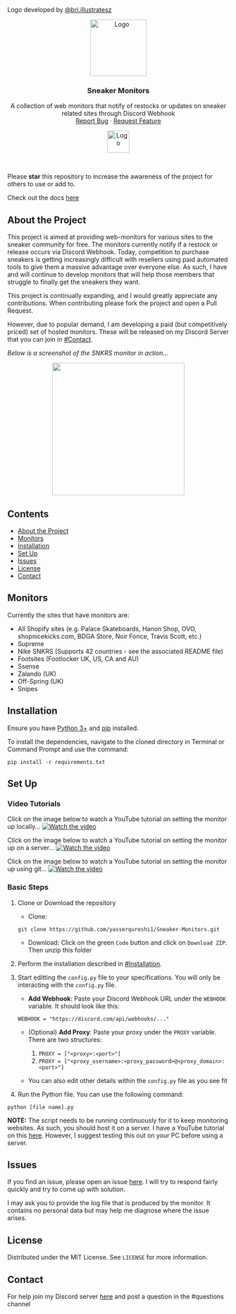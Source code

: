 <figcaption>Logo developed by <a href="https://www.instagram.com/bri.illustratesz/">@bri.illustratesz</a></figcaption>
<p align="center">
  <a href="https://github.com/yasserqureshi1/Sneaker-Monitors/">
    <img src="https://raw.githubusercontent.com/yasserqureshi1/Sneaker-Monitors/master/static/logo.png" alt="Logo" width="auto" height="128">
  </a>
  
  <h3 align="center">Sneaker Monitors</h3>

  <p align="center">
    A collection of web monitors that notify of restocks or updates on sneaker related sites through Discord Webhook
    <br />
    <a href="https://github.com/yasserqureshi1/Sneaker-Monitors/">Report Bug</a>
    ·
    <a href="https://github.com/yasserqureshi1/Sneaker-Monitors/">Request Feature</a>
  </p>

  <p align="center">
    <a href="https://www.paypal.com/donate?hosted_button_id=SKRAD2YFGZC5C">
    <img src="https://www.paypalobjects.com/en_US/i/btn/btn_donateCC_LG.gif" alt="Logo" width="auto" height="50" >
  </a>
  </p> 
</p>
<br />

Please **star** this repository to increase the awareness of the project for others to use or add to. 

Check out the docs [here](https://yasserqureshi1.github.io/Sneaker-Monitors/)


## About the Project
This project is aimed at providing web-monitors for various sites to the sneaker community for free. 
The monitors currently notify if a restock or release occurs via Discord Webhook.
Today, competition to purchase sneakers is getting increasingly difficult with resellers using paid automated tools to give them a massive advantage over everyone else.
As such, I have and will continue to develop monitors that will help those members that struggle to finally get the sneakers they want.

This project is continually expanding, and I would greatly appreciate any contributions. 
When contributing please fork the project and open a Pull Request.

However, due to popular demand, I am developing a paid (but competitively priced) set of hosted monitors. These will be released on my Discord Server that you can join in [#Contact](#Contact).

*Below is a screenshot of the SNKRS monitor in action...*

<p align="center">
  <img width="300" src="https://github.com/yasserqureshi1/Sneaker-Monitors/blob/master/static/SNKRS_example.png?raw=true">
</p>

## Contents
* [About the Project](#about-the-project)
* [Monitors](#monitors)
* [Installation](#installation)
* [Set Up](#set-up)
* [Issues](#issues)
* [License](#license)
* [Contact](#contact)

## Monitors 

Currently the sites that have monitors are:
- All Shopify sites (e.g. Palace Skateboards, Hanon Shop, OVO, shopnicekicks.com, BDGA Store, Noir Fonce, Travis Scott, etc.)
- Supreme
- Nike SNKRS (Supports 42 countries - see the associated README file)
- Footsites (Footlocker UK, US, CA and AU)
- Ssense
- Zalando (UK)
- Off-Spring (UK)
- Snipes


## Installation
Ensure you have [Python 3+](https://www.python.org/downloads/) and [pip](https://pip.pypa.io/en/stable/installing/) installed. 

To install the dependencies, navigate to the cloned directory in Terminal or Command Prompt and use the command:
```
pip install -r requirements.txt
```

## Set Up

### Video Tutorials

Click on the image below to watch a YouTube tutorial on setting the monitor up locally...
[![Watch the video](https://img.youtube.com/vi/mUTGCzWIDQk/mqdefault.jpg)](https://youtu.be/mUTGCzWIDQk)

Click on the image below to watch a YouTube tutorial on setting the monitor up on a server...
[![Watch the video](https://img.youtube.com/vi/nmUSSlt4JKk/mqdefault.jpg)](https://youtu.be/nmUSSlt4JKk)

Click on the image below to watch a YouTube tutorial on setting the monitor up using git...
[![Watch the video](https://img.youtube.com/vi/QjeLg4xbnqc/mqdefault.jpg)](https://youtu.be/QjeLg4xbnqc)

### Basic Steps

1. Clone or Download the repository
    - Clone:
    ```
    git clone https://github.com/yasserqureshi1/Sneaker-Monitors.git
    ```
    - Download: Click on the green `Code` button and click on `Download ZIP`. Then unzip this folder
    
2. Perform the installation described in [#Installation](#installation).

3. Start editting the `config.py` file to your specifications. You will only be interacting with the ```config.py``` file.
    - **Add Webhook**: Paste your Discord Webhook URL under the `WEBHOOK` variable. It should look like this:
    ```
    WEBHOOK = "https://discord.com/api/webhooks/..."
    ```
    - (Optional) **Add Proxy**: Paste your proxy under the `PROXY` variable. There are two structures:

        1. ```PROXY = ["<proxy>:<port>"]``` 
        2. ```PROXY = ["<proxy_username>:<proxy_password>@<proxy_domain>:<port>"]```
    - You can also edit other details within the `config.py` file as you see fit

4. Run the Python file. You can use the following command:
  ```
  python [file name].py
  ```

**NOTE:** The script needs to be running continuously for it to keep monitoring websites. As such, you should host it on a server. I have a YouTube tutorial on this [here](https://youtu.be/nmUSSlt4JKk). However, I suggest testing this out on your PC before using a server.


## Issues

If you find an issue, please open an issue [here](https://github.com/yasserqureshi1/Sneaker-Monitors/issues/new). 
I will try to respond fairly quickly and try to come up with solution.

I may ask you to provide the log file that is produced by the monitor.
It contains no personal data but may help me diagnose where the issue arises.


## License

Distributed under the MIT License. See ```LICENSE``` for more information.

## Contact

For help join my Discord server [here](https://discord.gg/kWmAqpUtrf) and post a question in the #questions channel

